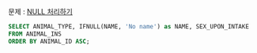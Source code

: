 문제 : [NULL 처리하기](https://school.programmers.co.kr/learn/courses/30/lessons/59410)

```sql
SELECT ANIMAL_TYPE, IFNULL(NAME, 'No name') as NAME, SEX_UPON_INTAKE
FROM ANIMAL_INS
ORDER BY ANIMAL_ID ASC;
```